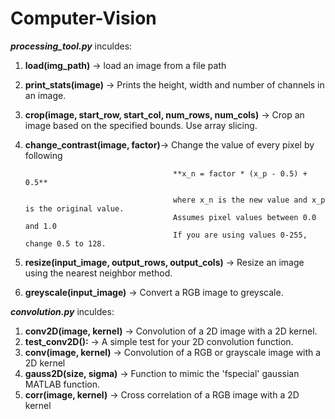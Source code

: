 # Computer-Vision

***processing_tool.py*** inculdes:
1. **load(img_path)** -> load an image from a file path
2. **print_stats(image)** -> Prints the height, width and number of channels in an image.
3. **crop(image, start_row, start_col, num_rows, num_cols)** -> Crop an image based on the specified bounds. Use array slicing.
4. **change_contrast(image, factor)**-> Change the value of every pixel by following
                                        
                                        **x_n = factor * (x_p - 0.5) + 0.5**
                                        
                                        where x_n is the new value and x_p is the original value.
                                        Assumes pixel values between 0.0 and 1.0 
                                        If you are using values 0-255, change 0.5 to 128.
                                        
5. **resize(input_image, output_rows, output_cols)** -> Resize an image using the nearest neighbor method.
6. **greyscale(input_image)** -> Convert a RGB image to greyscale. 

***convolution.py*** inculdes:
1. **conv2D(image, kernel)** -> Convolution of a 2D image with a 2D kernel.
2. **test_conv2D():** -> A simple test for your 2D convolution function.
3. **conv(image, kernel)** -> Convolution of a RGB or grayscale image with a 2D kernel
4. **gauss2D(size, sigma)** -> Function to mimic the 'fspecial' gaussian MATLAB function.
5. **corr(image, kernel)** -> Cross correlation of a RGB image with a 2D kernel
